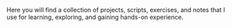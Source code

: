 Here you will find a collection of projects, scripts, exercises, and notes that I use for learning, exploring, and gaining hands-on experience.
